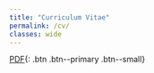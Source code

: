 ```yaml
---
title: "Curriculum Vitae"
permalink: /cv/
classes: wide
---
```


[PDF](/assets/files/nek-cv-short.pdf){: .btn .btn--primary .btn--small}

